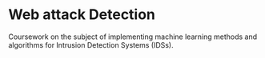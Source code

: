 # Web attack Detection
Coursework on the subject of implementing machine learning methods and algorithms for Intrusion Detection Systems (IDSs).
